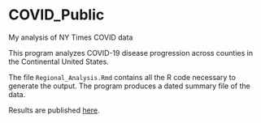 # COVID_Public
 My analysis of NY Times COVID data

This program analyzes COVID-19 disease progression across counties in the Continental United States.   

The file `Regional_Analysis.Rmd` contains all the R code necessary to generate the output.  The program produces a dated summary file of the data. 

Results are published [here](https://rpubs.com/ww44ss/643273).  
